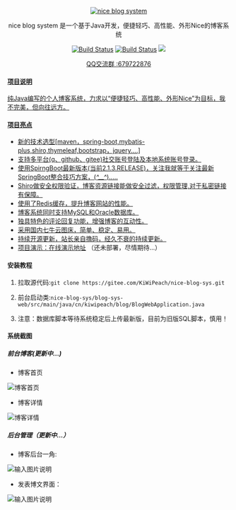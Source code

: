 <p align=center>
  <a href="http://www.layui.com">
    <img src="https://images.gitee.com/uploads/images/2019/0329/012240_a69e0cc1_1387578.png" alt="nice blog system">
  </a>
</p>
<p align=center>
  nice blog system 是一个基于Java开发，便捷轻巧、高性能、外形Nice的博客系统
</p>

<p align="center">
  <a href="https://gitee.com/KiWiPeach/nice-blog-sys"><img alt="Build Status" src="https://img.shields.io/hexpm/l/plug.svg"></a>
    <a href="https://gitee.com/KiWiPeach/nice-blog-sys"><img alt="Build Status" src="
https://img.shields.io/shippable/5444c5ecb904a4b21567b0ff.svg"></a>
<a target="_blank" href="https://www.oracle.com/technetwork/java/javase/downloads/index.html">
		<img src="https://img.shields.io/badge/JDK-1.8+-green.svg" ></img>
	</a>

</p>
<p align="center">
 <a href="javascript:;">QQ交流群 :679722876</p>
</p>


#### 项目说明
 纯Java编写的个人博客系统，力求以“便捷轻巧、高性能、外形Nice”为目标，我不完美，但向往远方。

#### 项目亮点
- 新的技术选型[maven，spring-boot,mybatis-plus,shiro,thymeleaf,bootstrap，jquery....]
- 支持多平台(q、github、gitee)社交账号登陆及本地系统账号登录。
- 使用SpirngBoot最新版本(当前2.1.3.RELEASE)，关注我就等于关注最新SpringBoot整合技巧方案，(*^__^*).....
- Shiro做安全权限验证，博客资源链接能做安全过滤，权限管理,对于私密链接有保障。
- 使用了Redis缓存，提升博客网站的性能。
- 博客系统同时支持MySQL和Oracle数据库。
- 独具特色的评论回复功能，增强博客的互动性。
- 采用国内七牛云图床，简单、稳定、易用。
- 持续开源更新，站长亲自撸码，经久不衰的持续更新。
- 项目演示：[在线演示地址](http://www.kiwipeach.cn) （还未部署，尽情期待...）


#### 安装教程

1. 拉取源代码:`git clone https://gitee.com/KiWiPeach/nice-blog-sys.git`

2. 前台启动类:`nice-blog-sys/blog-sys-web/src/main/java/cn/kiwipeach/blog/BlogWebApplication.java`

3. 注意：数据库脚本等待系统稳定后上传最新版，目前为旧版SQL脚本，慎用！

#### 系统截图

##### 前台博客(更新中...)

- 博客首页

![博客首页](https://images.gitee.com/uploads/images/2019/0329/012203_91911626_1387578.png)

- 博客详情

![博客详情](https://images.gitee.com/uploads/images/2019/0329/012203_59856321_1387578.png)


##### 后台管理（更新中...）

- 博客后台一角:

![输入图片说明](https://images.gitee.com/uploads/images/2018/1127/113125_8043f6a4_1387578.png "屏幕截图.png")

- 发表博文界面：

![输入图片说明](https://images.gitee.com/uploads/images/2018/1209/113059_fa9be492_1387578.png "XSXZ(]B3KJPS6K6[71}S266.png")
